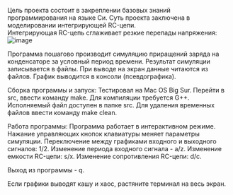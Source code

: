 Цель проекта состоит в закреплении базовых знаний программирования на языке Си. 
Суть проекта заключена в моделировании интегрирующей RC-цепи.  
Интегрирующая RC-цепь сглаживает резкие перепады напряжения:
![image](https://user-images.githubusercontent.com/12682015/188418017-a9a74a4a-55f1-49dd-8eef-26cba92ec720.png)

Программа пошагово производит симуляцию приращений заряда на конденсаторе за условный период времени.
Результат симуляции записывается в файлы. При выводе на экран данные читаются из файлов. 
График выводится в консоли (псевдографика). 

Сборка программы и запуск: 
Тестировал на Mac OS Big Sur. Перейти в src, ввести команду make. Для компиляции требуется G++.
Исполняемый файл доступен в папке src. 
Для удаления временных файлов ввести команду make clean. 

Работа программы:
Программа работает в интерактивном режиме. 
Нажание управляющих кнопок клавиатуры меняет параметры симуляции.
Переключение между графиками входного и выходного сигналов: 1/2.
Изменение периода входного сигнала - a/z.
Изменение емкости RC-цепи: s/x.
Изменение сопротивления RC-цепи: d/c.

Выход из программы - q. 

Если графики выводят кашу и хаос, растяните терминал на весь экран.
